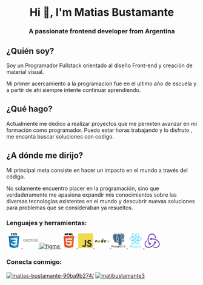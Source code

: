 <h1 align="center">Hi 👋, I'm Matias Bustamante</h1>
<h3 align="center">A passionate frontend developer from Argentina</h3>



<h2>¿Quién soy?</h2>
Soy un Programador Fullstack orientado al diseño Front-end y creación de material visual.

Mi primer acercamiento a la programacion fue en el ultimo año de escuela y a partir de ahi siempre intente continuar aprendiendo.

<h2>¿Qué hago?</h2>
Actualmente me dedico a realizar proyectos que me permiten avanzar en mi formación como programador. Puedo estar horas trabajando y lo disfruto , me encanta buscar soluciones con codigo.

<h2>¿A dónde me dirijo?</h2>
Mi principal meta consiste en hacer un impacto en el mundo a través del código.

No solamente encuentro placer en la programación, sino que verdaderamente me apasiona expandir mis conocimientos sobre las diversas tecnologias existentes en el mundo y descubrir nuevas soluciones para problemas que se consideraban ya resueltos.

<h3 align="left">Lenguajes y herramientas:</h3>
<p align="left"> <a href="https://www.w3schools.com/css/" target="_blank" rel="noreferrer"> <img src="https://raw.githubusercontent.com/devicons/devicon/master/icons/css3/css3-original-wordmark.svg" alt="css3" width="40" height="40"/> </a> <a href="https://expressjs.com" target="_blank" rel="noreferrer"> <img src="https://raw.githubusercontent.com/devicons/devicon/master/icons/express/express-original-wordmark.svg" alt="express" width="40" height="40"/> </a> <a href="https://www.figma.com/" target="_blank" rel="noreferrer"> <img src="https://www.vectorlogo.zone/logos/figma/figma-icon.svg" alt="figma" width="40" height="40"/> </a> <a href="https://www.w3.org/html/" target="_blank" rel="noreferrer"> <img src="https://raw.githubusercontent.com/devicons/devicon/master/icons/html5/html5-original-wordmark.svg" alt="html5" width="40" height="40"/> </a> <a href="https://developer.mozilla.org/en-US/docs/Web/JavaScript" target="_blank" rel="noreferrer"> <img src="https://raw.githubusercontent.com/devicons/devicon/master/icons/javascript/javascript-original.svg" alt="javascript" width="40" height="40"/> </a> <a href="https://nodejs.org" target="_blank" rel="noreferrer"> <img src="https://raw.githubusercontent.com/devicons/devicon/master/icons/nodejs/nodejs-original-wordmark.svg" alt="nodejs" width="40" height="40"/> </a> <a href="https://www.postgresql.org" target="_blank" rel="noreferrer"> <img src="https://raw.githubusercontent.com/devicons/devicon/master/icons/postgresql/postgresql-original-wordmark.svg" alt="postgresql" width="40" height="40"/> </a> <a href="https://reactjs.org/" target="_blank" rel="noreferrer"> <img src="https://raw.githubusercontent.com/devicons/devicon/master/icons/react/react-original-wordmark.svg" alt="react" width="40" height="40"/> </a> <a href="https://redux.js.org" target="_blank" rel="noreferrer"> <img src="https://raw.githubusercontent.com/devicons/devicon/master/icons/redux/redux-original.svg" alt="redux" width="40" height="40"/> </a> </p>


<h3 align="left">Conecta conmigo:</h3>
<p align="left">
<a href="https://linkedin.com/in/matias-bustamante-90ba9b274/" target="blank"><img align="center" src="https://raw.githubusercontent.com/rahuldkjain/github-profile-readme-generator/master/src/images/icons/Social/linked-in-alt.svg" alt="matias-bustamante-90ba9b274/" height="30" width="40" /></a>
<a href="https://instagram.com/matibustamante3" target="blank"><img align="center" src="https://raw.githubusercontent.com/rahuldkjain/github-profile-readme-generator/master/src/images/icons/Social/instagram.svg" alt="matibustamante3" height="30" width="40" /></a></p>
